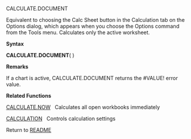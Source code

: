 CALCULATE.DOCUMENT

Equivalent to choosing the Calc Sheet button in the Calculation tab on
the Options dialog, which appears when you choose the Options command
from the Tools menu. Calculates only the active worksheet.

**Syntax**

**CALCULATE.DOCUMENT**( )

**Remarks**

If a chart is active, CALCULATE.DOCUMENT returns the \#VALUE\! error
value.

**Related Functions**

[CALCULATE.NOW](CALCULATE.NOW.md)&nbsp;&nbsp;&nbsp;Calculates all open workbooks immediately

[CALCULATION](CALCULATION.md)&nbsp;&nbsp;&nbsp;Controls calculation settings



Return to [README](README.md)


